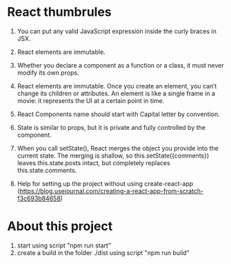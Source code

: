 # React thumbrules

1. You can put any valid JavaScript expression inside the curly braces in JSX.
2. React elements are immutable. 
3. Whether you declare a component as a function or a class, it must never modify its own props.  
4. React elements are immutable. Once you create an element, you can’t change its children or attributes. An element is like a single frame in a movie: it represents the UI at a certain point in time.
5. React Components name should start with Capital letter by convention.
6. State is similar to props, but it is private and fully controlled by the component.
7. When you call setState(), React merges the object you provide into the current state. The merging is shallow, so this.setState({comments}) leaves this.state.posts intact, but completely replaces this.state.comments.


1. Help for setting up the project without using create-react-app (https://blog.usejournal.com/creating-a-react-app-from-scratch-f3c693b84658)

# About this project 
1. start using script "npm run start"
2. create a build in the folder ./dist using script "npm run build"
